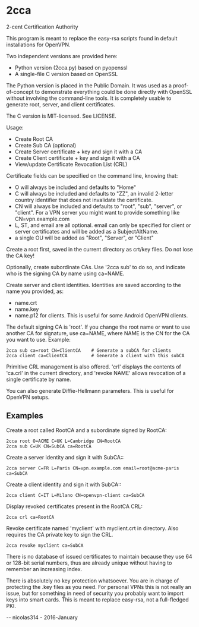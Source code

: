 # 2cca
2-cent Certification Authority

This program is meant to replace the easy-rsa scripts found in default
installations for OpenVPN.

Two independent versions are provided here:
- Python version (2cca.py) based on pyopenssl
- A single-file C version based on OpenSSL

The Python version is placed in the Public Domain. It was used as a
proof-of-concept to demonstrate everything could be done directly with
OpenSSL without involving the command-line tools. It is completely usable
to generate root, server, and client certificates.

The C version is MIT-licensed. See LICENSE.

Usage:

- Create Root CA
- Create Sub CA (optional)
- Create Server certificate + key and sign it with a CA
- Create Client certificate + key and sign it with a CA
- View/update Certificate Revocation List (CRL)

Certificate fields can be specified on the command line, knowing that:
- O  will always be included and defaults to "Home"
- C  will always be included and defaults to "ZZ", an invalid 2-letter
country identifier that does not invalidate the certificate.
- CN will always be included and defaults to "root", "sub", "server", or "client".
  For a VPN server you might want to provide something like
  CN=vpn.example.com
- L, ST, and email are all optional. email can only be specified for client
  or server certificates and will be added as a SubjectAltName.
- a single OU will be added as "Root", "Server", or "Client"

Create a root first, saved in the current directory as crt/key files.
Do not lose the CA key!

Optionally, create subordinate CAs. Use '2cca sub' to do so, and indicate
who is the signing CA by name using ca=NAME.

Create server and client identities.
Identities are saved according to the name you provided, as:
- name.crt
- name.key
- name.p12 for clients. This is useful for some Android OpenVPN clients.

The default signing CA is 'root'. If you change the root name or want to
use another CA for signature, use ca=NAME, where NAME is the CN for the CA
you want to use. Example:

    2cca sub ca=root CN=ClientCA    # Generate a subCA for clients
    2cca client ca=ClientCA         # Generate a client with this subCA

Primitive CRL management is also offered. 'crl' displays the contents of
'ca.crl' in the current directory, and 'revoke NAME' allows revocation of a
single certificate by name.

You can also generate Diffie-Hellmann parameters. This is useful for
OpenVPN setups.


Examples
--------

Create a root called RootCA and a subordinate signed by RootCA:

    2cca root O=ACME C=UK L=Cambridge CN=RootCA
    2cca sub C=UK CN=SubCA ca=RootCA

Create a server identity and sign it with SubCA::

    2cca server C=FR L=Paris CN=vpn.example.com email=root@acme-paris ca=SubCA

Create a client identity and sign it with SubCA::

    2cca client C=IT L=Milano CN=openvpn-client ca=SubCA

Display revoked certificates present in the RootCA CRL:

    2cca crl ca=RootCA

Revoke certificate named 'myclient' with myclient.crt in directory. Also
requires the CA private key to sign the CRL.

    2cca revoke myclient ca=SubCA


There is no database of issued certificates to maintain because they use 64
or 128-bit serial numbers, thus are already unique without having to
remember an increasing index.

There is absolutely no key protection whatsoever. You are in charge of
protecting the .key files as you need. For personal VPNs this is not really
an issue, but for something in need of security you probably want to import
keys into smart cards. This is meant to replace easy-rsa, not a
full-fledged PKI.

-- nicolas314 - 2016-January

